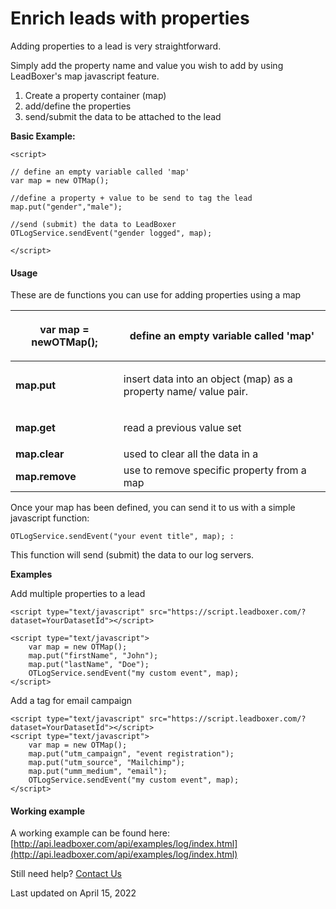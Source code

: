 # Enrich leads with properties

Adding properties to a lead is very straightforward.&#x20;

Simply add the property name and value you wish to add by using LeadBoxer's map javascript feature.

1. Create a property container (map)
2. add/define the properties&#x20;
3. send/submit the data to be attached to the lead&#x20;

**Basic Example:**

```
<script>

// define an empty variable called 'map'
var map = new OTMap();    

//define a property + value to be send to tag the lead
map.put("gender","male");

//send (submit) the data to LeadBoxer
OTLogService.sendEvent("gender logged", map);

</script>
```

#### Usage

These are de functions you can use for adding properties using a map

| <p><strong>var map = newOTMap();</strong><br></p> | <p>define an empty variable called 'map'<br></p>                            |
| ------------------------------------------------- | --------------------------------------------------------------------------- |
| **map.put**                                       | <p>insert data into an object (map) as a property name/ value pair.<br></p> |
| **map.get**                                       | <p>read a previous value set <br></p>                                       |
| **map.clear**                                     | used to clear all the data in a                                             |
| **map.remove**                                    | use to remove specific property from a map                                  |

Once your map has been defined, you can send it to us with a simple javascript function:

```
OTLogService.sendEvent("your event title", map); :
```

This function will send (submit) the data to our log servers.

**Examples**

Add multiple properties to a lead

```
<script type="text/javascript" src="https://script.leadboxer.com/?dataset=YourDatasetId"></script> 

<script type="text/javascript">    
	var map = new OTMap();    
	map.put("firstName", "John");    
	map.put("lastName", "Doe");   
	OTLogService.sendEvent("my custom event", map); 
</script>
```

Add a tag for email campaign

```
<script type="text/javascript" src="https://script.leadboxer.com/?dataset=YourDatasetId"></script> 
<script type="text/javascript"> 
	var map = new OTMap();    
	map.put("utm_campaign", "event registration"); 
	map.put("utm_source", "Mailchimp"); 
	map.put("umm_medium", "email"); 
	OTLogService.sendEvent("my custom event", map);
</script>
```

#### Working example

A working example can be found here:  [http://api.leadboxer.com/api/examples/log/index.html](http://api.leadboxer.com/api/examples/log/index.html)

Still need help? [Contact Us](broken-reference)

Last updated on April 15, 2022
